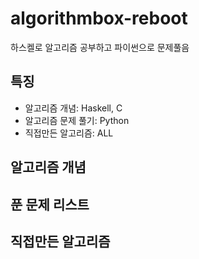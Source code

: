 # algorithmbox-reboot
하스켈로 알고리즘 공부하고 파이썬으로 문제풀음

## 특징
* 알고리즘 개념: Haskell, C
* 알고리즘 문제 풀기: Python
* 직접만든 알고리즘: ALL

## 알고리즘 개념

## 푼 문제 리스트

## 직접만든 알고리즘
